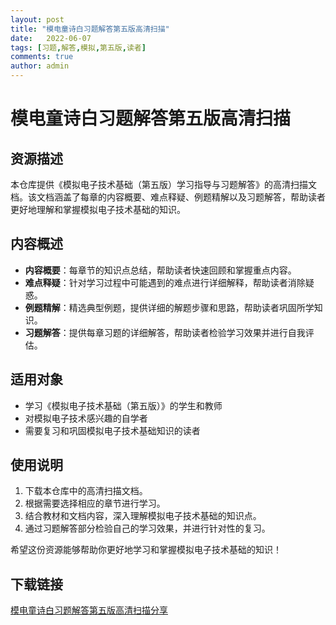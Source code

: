 ```yaml
---
layout: post
title: "模电童诗白习题解答第五版高清扫描"
date:   2022-06-07
tags: [习题,解答,模拟,第五版,读者]
comments: true
author: admin
---
```

# 模电童诗白习题解答第五版高清扫描

## 资源描述

本仓库提供《模拟电子技术基础（第五版）学习指导与习题解答》的高清扫描文档。该文档涵盖了每章的内容概要、难点释疑、例题精解以及习题解答，帮助读者更好地理解和掌握模拟电子技术基础的知识。

## 内容概述

- **内容概要**：每章节的知识点总结，帮助读者快速回顾和掌握重点内容。
- **难点释疑**：针对学习过程中可能遇到的难点进行详细解释，帮助读者消除疑惑。
- **例题精解**：精选典型例题，提供详细的解题步骤和思路，帮助读者巩固所学知识。
- **习题解答**：提供每章习题的详细解答，帮助读者检验学习效果并进行自我评估。

## 适用对象

- 学习《模拟电子技术基础（第五版）》的学生和教师
- 对模拟电子技术感兴趣的自学者
- 需要复习和巩固模拟电子技术基础知识的读者

## 使用说明

1. 下载本仓库中的高清扫描文档。
2. 根据需要选择相应的章节进行学习。
3. 结合教材和文档内容，深入理解模拟电子技术基础的知识点。
4. 通过习题解答部分检验自己的学习效果，并进行针对性的复习。

希望这份资源能够帮助你更好地学习和掌握模拟电子技术基础的知识！

## 下载链接

[模电童诗白习题解答第五版高清扫描分享](https://pan.quark.cn/s/588b3509dd49)